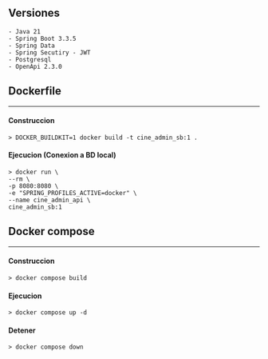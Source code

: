 
## Versiones

    - Java 21
    - Spring Boot 3.3.5
    - Spring Data
    - Spring Secutiry - JWT
    - Postgresql
    - OpenApi 2.3.0

## Dockerfile
***
#### Construccion
    > DOCKER_BUILDKIT=1 docker build -t cine_admin_sb:1 .

#### Ejecucion (Conexion a BD local)
    > docker run \
    --rm \
    -p 8080:8080 \
    -e "SPRING_PROFILES_ACTIVE=docker" \
    --name cine_admin_api \
    cine_admin_sb:1


## Docker compose
***
#### Construccion

    > docker compose build

#### Ejecucion
    > docker compose up -d

#### Detener
    > docker compose down

